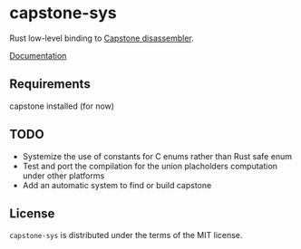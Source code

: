 # capstone-sys

Rust low-level binding to [Capstone disassembler](http://www.capstone-engine.org/).

[Documentation](http://polazarus.github.io/capstone-sys.rs/capstone_sys/)

## Requirements

capstone installed (for now)

## TODO

  * Systemize the use of constants for C enums rather than Rust safe enum
  * Test and port the compilation for the union placholders computation under other platforms
  * Add an automatic system to find or build capstone

## License

`capstone-sys` is distributed under the terms of the MIT license.
